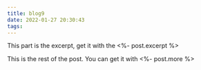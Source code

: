 ```yaml
---
title: blog9
date: 2022-01-27 20:30:43
tags:
---
```

This part is the excerpt, get it with the <%- post.excerpt %>
<!-- more --> 
This is the rest of the post. You can get it with <%- post.more %>